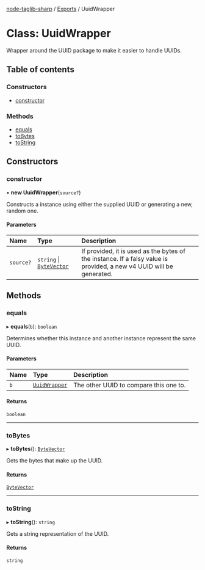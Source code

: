 [node-taglib-sharp](../README.md) / [Exports](../modules.md) / UuidWrapper

# Class: UuidWrapper

Wrapper around the UUID package to make it easier to handle UUIDs.

## Table of contents

### Constructors

- [constructor](UuidWrapper.md#constructor)

### Methods

- [equals](UuidWrapper.md#equals)
- [toBytes](UuidWrapper.md#tobytes)
- [toString](UuidWrapper.md#tostring)

## Constructors

### constructor

• **new UuidWrapper**(`source?`)

Constructs a instance using either the supplied UUID or generating a new, random one.

#### Parameters

| Name | Type | Description |
| :------ | :------ | :------ |
| `source?` | `string` \| [`ByteVector`](ByteVector.md) | If provided, it is used as the bytes of the instance. If a falsy value is provided, a new v4 UUID will be generated. |

## Methods

### equals

▸ **equals**(`b`): `boolean`

Determines whether this instance and another instance represent the same UUID.

#### Parameters

| Name | Type | Description |
| :------ | :------ | :------ |
| `b` | [`UuidWrapper`](UuidWrapper.md) | The other UUID to compare this one to. |

#### Returns

`boolean`

___

### toBytes

▸ **toBytes**(): [`ByteVector`](ByteVector.md)

Gets the bytes that make up the UUID.

#### Returns

[`ByteVector`](ByteVector.md)

___

### toString

▸ **toString**(): `string`

Gets a string representation of the UUID.

#### Returns

`string`

